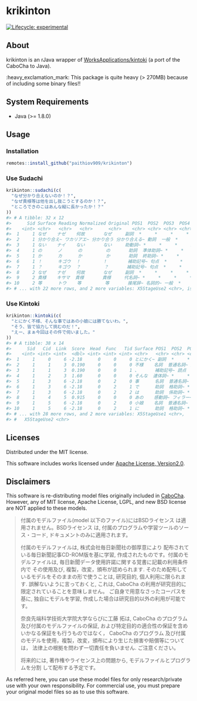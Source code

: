 
<!-- README.md is generated from README.Rmd. Please edit that file -->

# krikinton

<!-- badges: start -->

[![Lifecycle:
experimental](https://img.shields.io/badge/lifecycle-experimental-orange.svg)](https://www.tidyverse.org/lifecycle/#experimental)
<!-- badges: end -->

## About

krikinton is an rJava wrapper of
[WorksApplications/kintoki](https://github.com/WorksApplications/kintoki)
(a port of the CaboCha to Java).

:heavy\_exclamation\_mark: This package is quite heavy (\> 270MB)
because of including some binary files\!\!

## System Requirements

  - Java (\>= 1.8.0)

## Usage

### Installation

``` r
remotes::install_github("paithiov909/krikinton")
```

### Use Sudachi

``` r
krikinton::sudachi(c(
  "なぜ分かり合えないのか！？",
  "なぜ貴様等は他を出し抜こうとするのか！？",
  "ところできのこはあんな縦に長かったか！？"
))
#> # A tibble: 32 x 12
#>      Sid Surface Reading Normalized Original POS1  POS2  POS3  POS4  X5StageUse1
#>    <int> <chr>   <chr>   <chr>      <chr>    <chr> <chr> <chr> <chr> <chr>      
#>  1     1 なぜ    ナゼ    何故       なぜ     副詞  *     *     *     *          
#>  2     1 分かり合え~ ワカリアエ~ 分かり合う 分かり合える~ 動詞  一般  *     *     下一段-ア行
#>  3     1 ない    ナイ    ない       ない     助動詞~ *     *     *     助動詞-ナイ
#>  4     1 の      ノ      の         の       助詞  準体助詞~ *     *     *          
#>  5     1 か      カ      か         か       助詞  終助詞~ *     *     *          
#>  6     1 ！      キゴウ  ！         !        補助記号~ 句点  *     *     *          
#>  7     1 ？      キゴウ  ？         ？       補助記号~ 句点  *     *     *          
#>  8     2 なぜ    ナゼ    何故       なぜ     副詞  *     *     *     *          
#>  9     2 貴様    キサマ  貴様       貴様     代名詞~ *     *     *     *          
#> 10     2 等      トウ    等         等       接尾辞~ 名詞的~ 一般  *     *          
#> # ... with 22 more rows, and 2 more variables: X5StageUse2 <chr>, isOOV <lgl>
```

### Use Kintoki

``` r
krikinton::kintoki(c(
  "とにかく不様、そんな事ではあの小娘には勝てないわ。",
  "そう、皆で協力して挑むのだ！",
  "えー、まぁ今回はその件で伺いました。"
))
#> # A tibble: 38 x 14
#>      Sid   Cid  Link  Score  Head  Func   Tid Surface POS1  POS2  POS3  POS4 
#>    <int> <int> <int>  <dbl> <int> <int> <int> <chr>   <chr> <chr> <chr> <chr>
#>  1     1     0     6 -2.18      0     0     0 とにかく~ 副詞  *     *     *    
#>  2     1     1     3  0.190     0     0     0 不様    名詞  普通名詞~ 形状詞可~ *    
#>  3     1     1     3  0.190     0     0     1 、      補助記号~ 読点  *     *    
#>  4     1     2     3  1.60      0     0     0 そんな  連体詞~ *     *     *    
#>  5     1     3     6 -2.18      0     2     0 事      名詞  普通名詞~ 一般  *    
#>  6     1     3     6 -2.18      0     2     1 で      助詞  格助詞~ *     *    
#>  7     1     3     6 -2.18      0     2     2 は      助詞  係助詞~ *     *    
#>  8     1     4     5  0.915     0     0     0 あの    感動詞~ フィラー~ *     *    
#>  9     1     5     6 -2.18      0     2     0 小娘    名詞  普通名詞~ 一般  *    
#> 10     1     5     6 -2.18      0     2     1 に      助詞  格助詞~ *     *    
#> # ... with 28 more rows, and 2 more variables: X5StageUse1 <chr>,
#> #   X5StageUse2 <chr>
```

## Licenses

Distributed under the MIT license.

This software includes works licensed under [Apache License,
Version2.0](http://www.apache.org/licenses/LICENSE-2.0.html).

## Disclaimers

This software is re-distributing model files originally included in
[CaboCha](https://taku910.github.io/cabocha/). However, any of MIT
license, Apache License, LGPL, and new BSD license are NOT applied to
these models.

> 付属のモデルファイル(model 以下のファイル)にはBSDライセンス は適用されません。BSDライセンス は,
> 付属のプログラムや学習ツールのソース・コード, ドキュメントのみに適用されます。
> 
> 付属のモデルファイルは, 株式会社毎日新聞社の御厚意により 配布されている毎日新聞記事CD-ROM版を基に学習,
> 作成されたものです。付属のモデルファイルは,
> 毎日新聞データ使用許諾に関する覚書に記載の利用条件内で
> その使用及び, 複製，改変，頒布が認められます. そのため配布しているモデルをそのままの形で使うことは, 研究目的,
> 個人利用に限られます. 誤解ないように言っておくと, これは, CaboCha
> の利用が研究目的に限定されていることを意味しません。
> ご自身で用意なさったコーパスを基に, 独自にモデルを学習, 作成した場合は研究目的以外の利用が可能です。
> 
> 奈良先端科学技術大学院大学ならびに工藤 拓は, CaboCha のプログラム 及び付属のモデルファイルの保証,
> および特定目的の適合性の保証を含め いかなる保証をも行うものではなく，
> CaboCha のプログラム 及び付属のモデルを使用，複製，改変，頒布により生じた損害や賠償等については，
> 法律上の根拠を問わず一切責任を負いません. ご注意ください。
> 
> 将来的には, 著作権やライセンス上の問題から, モデルファイルとプログラムを分割 して配布する予定です。

As referred here, you can use these model files for only
research/private use with your own responsibility. For commercial use,
you must prepare your original model files so as to use this software.
